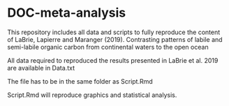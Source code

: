 # DOC-meta-analysis

This repository includes all data and scripts to fully reproduce the content of LaBrie, Lapierre and Maranger (2019). Contrasting patterns of labile and semi-labile organic carbon from continental waters to the open ocean

All data required to reproduced the results presented in LaBrie et al. 2019 are available in Data.txt

The file has to be in the same folder as Script.Rmd

Script.Rmd will reproduce graphics and statistical analysis.
